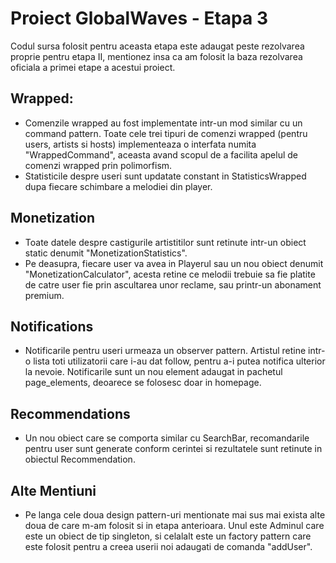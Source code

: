 # Proiect GlobalWaves  - Etapa 3

Codul sursa folosit pentru aceasta etapa este adaugat peste rezolvarea proprie pentru etapa II, mentionez
insa ca am folosit la baza rezolvarea oficiala a primei etape a acestui proiect.

## Wrapped:
  * Comenzile wrapped au fost implementate intr-un mod similar cu un command pattern. Toate cele trei tipuri
de comenzi wrapped (pentru users, artists si hosts) implementeaza o interfata numita "WrappedCommand",
aceasta avand scopul de a facilita apelul de comenzi wrapped prin polimorfism. 
  * Statisticile despre useri sunt updatate constant in StatisticsWrapped dupa fiecare schimbare a
melodiei din player.

## Monetization
  * Toate datele despre castigurile artistitilor sunt retinute intr-un obiect static denumit
"MonetizationStatistics".
  * Pe deasupra, fiecare user va avea in Playerul sau un nou obiect denumit "MonetizationCalculator", acesta
retine ce melodii trebuie sa fie platite de catre user fie prin ascultarea unor reclame, sau printr-un
abonament premium.

## Notifications
  * Notificarile pentru useri urmeaza un observer pattern. Artistul retine intr-o lista toti utilizatorii
care i-au dat follow, pentru a-i putea notifica ulterior la nevoie. Notificarile sunt un nou element adaugat
in pachetul page_elements, deoarece se folosesc doar in homepage.

## Recommendations
  * Un nou obiect care se comporta similar cu SearchBar, recomandarile pentru user sunt generate conform
cerintei si rezultatele sunt retinute in obiectul Recommendation.

## Alte Mentiuni
  * Pe langa cele doua design pattern-uri mentionate mai sus mai exista alte doua de care m-am folosit si 
in etapa anterioara. Unul este Adminul care este un obiect de tip singleton, si celalalt este un factory
pattern care este folosit pentru a creea userii noi adaugati de comanda "addUser".